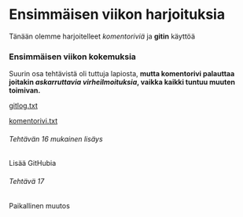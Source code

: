 # Ensimmäisen viikon harjoituksia

Tänään olemme harjoitelleet *komentoriviä* ja **gitin** käyttöä

### Ensimmäisen viikon kokemuksia

Suurin osa tehtävistä oli tuttuja lapiosta, **mutta komentorivi palauttaa joitakin _askarruttavia virheilmoituksia_, vaikka kaikki tuntuu muuten toimivan.**

[gitlog.txt](https://github.com/aleksiskela/ot-harjoitustyo/blob/master/laskarit/viikko1/gitlog.txt)

[komentorivi.txt](https://github.com/aleksiskela/ot-harjoitustyo/blob/master/laskarit/viikko1/komentorivi.txt)

###### Tehtävän 16 mukainen lisäys
Lisää GitHubia

###### Tehtävä 17
Paikallinen muutos
